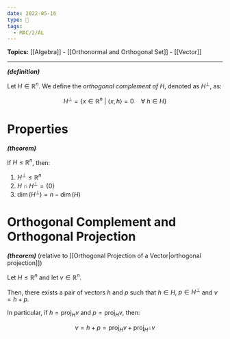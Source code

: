 ```yaml
---
date: 2022-05-16
type: 🧠
tags:
  - MAC/2/ÁL
---
```


**Topics:** [[Algebra]] - [[Orthonormal and Orthogonal Set]] - [[Vector]]

---

_**(definition)**_

Let $H \in \mathbb{R}^n$. We define the _orthogonal complement of_ $H$, denoted as $H^\perp$, as:

$$
H^\perp = \{ x \in \mathbb{R}^n \ | \ \langle x, h \rangle = 0 \quad \forall\ h \in H \}
$$

# Properties

_**(theorem)**_

If $H \leq \mathbb{R}^n$, then:

1. $H^\perp \leq \mathbb{R}^n$
2. $H \cap H^\perp = \{ 0 \}$
3. $\dim(H^\perp) = n - \dim(H)$

# Orthogonal Complement and Orthogonal Projection

_**(theorem)**_ (relative to [[Orthogonal Projection of a Vector|orthogonal projection]])

Let $H \leq \mathbb{R}^n$ and let $v \in \mathbb{R}^n$.

Then, there exists a pair of vectors $h$ and $p$ such that $h \in H$, $p \in H^\perp$ and $v = h + p$.

In particular, if $h = \text{proj}_H v$ and $p = \text{proj}_H v$, then:

$$
v = h + p = \text{proj}_H v + \text{proj}_{H^\perp} v
$$
